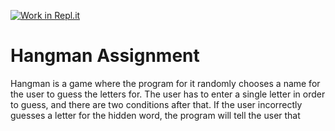 [![Work in Repl.it](https://classroom.github.com/assets/work-in-replit-14baed9a392b3a25080506f3b7b6d57f295ec2978f6f33ec97e36a161684cbe9.svg)](https://classroom.github.com/online_ide?assignment_repo_id=350254&assignment_repo_type=GroupAssignmentRepo)
# Hangman Assignment

Hangman is a game where the program for it randomly chooses a name for the user to guess the letters for. The user has to enter a single letter in order to guess, and there are two conditions after that. If the user incorrectly guesses a letter for the hidden word, the program will tell the user that